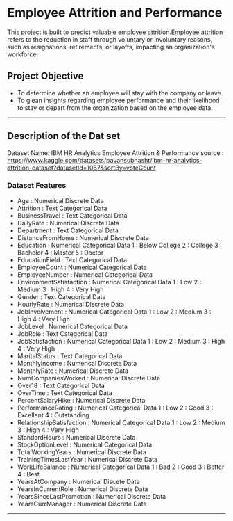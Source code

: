 # Employee Attrition and Performance
 
This project is built to predict valuable employee attrition.Employee attrition refers to the reduction in staff through voluntary or involuntary reasons, such as resignations, retirements, or layoffs, impacting an organization's workforce. 

## Project Objective
- To determine whether an employee will stay with the company or leave.
- To glean insights regarding employee performance and their likelihood to stay or depart from the organization based on the employee data. 
---

## Description of the Dat set

Dataset Name: IBM HR Analytics Employee Attrition & Performance
source : https://www.kaggle.com/datasets/pavansubhasht/ibm-hr-analytics-attrition-dataset?datasetId=1067&sortBy=voteCount

### Dataset Features
- Age : Numerical Discrete Data
- Attrition : Text Categorical Data
- BusinessTravel : Text Categorical Data
- DailyRate : Numerical Discrete Data
- Department : Text Categorical Data
- DistanceFromHome : Numerical Discrete Data
- Education : Numerical Categorical Data
        1 : Below College
        2 : College
        3 : Bachelor
        4 : Master
        5 : Doctor
- EducationField : Text Categorical Data
- EmployeeCount : Numerical Categorical Data
- EmployeeNumber : Numerical Categorical Data
- EnvironmentSatisfaction : Numerical Categorical Data
        1 : Low
        2 : Medium
        3 : High
        4 : Very High
- Gender : Text Categorical Data
- HourlyRate : Numerical Discrete Data
- JobInvolvement : Numerical Categorical Data
        1 : Low
        2 : Medium
        3 : High
        4 : Very High
- JobLevel : Numerical Categorical Data
- JobRole : Text Categorical Data
- JobSatisfaction : Numerical Categorical Data
        1 : Low
        2 : Medium
        3 : High
        4 : Very High
- MaritalStatus : Text Categorical Data
- MonthlyIncome : Numerical Discrete Data
- MonthlyRate : Numerical Discrete Data
- NumCompaniesWorked : Numerical Discrete Data
- Over18 : Text Categorical Data
- OverTime : Text Categorical Data
- PercentSalaryHike : Numerical Discrete Data
- PerformanceRating : Numerical Categorical Data
        1 : Low
        2 : Good
        3 : Excellent
        4 : Outstanding
- RelationshipSatisfaction : Numerical Categorical Data
        1 : Low
        2 : Medium
        3 : High
        4 : Very High
- StandardHours : Numerical Discrete Data
- StockOptionLevel : Numerical Categorical Data
- TotalWorkingYears : Numerical Discrete Data
- TrainingTimesLastYear : Numerical Discrete Data
- WorkLifeBalance : Numerical Categorical Data
        1 : Bad
        2 : Good
        3 : Better
        4 : Best
- YearsAtCompany : Numerical Discete Data
- YearsInCurrentRole : Numerical Discrete Data
- YearsSinceLastPromotion : Numerical Discrete Data
- YearsCurrManager : Numerical Discrete Data

--- 






